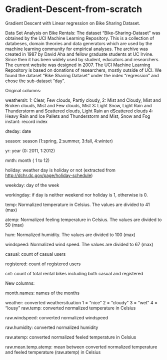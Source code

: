 # Gradient-Descent-from-scratch
Gradient Descent with Linear regression on Bike Sharing Dataset.

Data Set Analysis on Bike Rentals:
The dataset “Bike-Sharing-Dataset” was obtained by the UCI Machine Learning Repository. This is a collection of databeses, domain theories and data generators which are used by the machine learning community for empirical analyses. The archive was created in 1987 by David Aha and fellow graduate students at UC Irvine. Since then it has been widely used by student, educators and researchers. The current website was designed in 2007. The UCI Machine Learning Repository is based on donations of researchers, mostly outside of UCI. We found the dataset “Bike Sharing Dataset” under the index “regression” and chose the sub-dataset “day”.


Original columns:

weathersit:
1: Clear, Few clouds, Partly cloudy,
2: Mist and Cloudy, Mist and Broken clouds, Mist and Few clouds, Mist
3: Light Snow, Light Rain and Thunderstorm and Scattered clouds, Light Rain an dScattered clouds
4: Heavy Rain and Ice Pallets and Thunderstorm and Mist, Snow and Fog
instant: record index

dteday: date

season: season (1:spring, 2:summer, 3:fall, 4:winter)

yr: year (0: 2011, 1:2012)

mnth: month ( 1 to 12)

holiday: weather day is holiday or not (extracted from http://dchr.dc.gov/page/holiday-schedule)

weekday: day of the week

workingday: if day is neither weekend nor holiday is 1, otherwise is 0.

temp: Normalized temperature in Celsius. The values are divided to 41 (max)

atemp: Normalized feeling temperature in Celsius. The values are divided to 50 (max)

hum: Normalized humidity. The values are divided to 100 (max)

windspeed: Normalized wind speed. The values are divided to 67 (max)

casual: count of casual users

registered: count of registered users

cnt: count of total rental bikes including both casual and registered

New columns:

month.names: names of the months

weather: converted weathersituation
1 = “nice”
2 = “cloudy”
3 = “wet”
4 = “lousy”
raw.temp: converted normalized temperature in Celsius

raw.windspeed: converted normalized windspeed

raw.humidity: converted normalized humidity

raw.atemp: converted normalized feeled temperature in Celsius

raw.mean.temp.atemp: mean between converted normalized temperature and feeled temperature (raw.atemp) in Celsius

